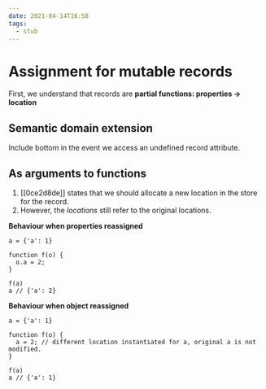 ```yaml
---
date: 2021-04-14T16:58
tags: 
  - stub
---
```


# Assignment for mutable records

First, we understand that records are **partial functions: properties -> location**

## Semantic domain extension

Include bottom in the event we access an undefined record attribute.

## As arguments to functions

1. [[0ce2d8de]] states that we should allocate a new location in the store for the record.
2. However, the *locations* still refer to the original locations.

**Behaviour when properties reassigned**
```
a = {'a': 1}

function f(o) {
  o.a = 2;
}

f(a)
a // {'a': 2}
```

**Behaviour when object reassigned**
```
a = {'a': 1}

function f(o) {
  a = 2; // different location instantiated for a, original a is not modified.
}

f(a)
a // {'a': 1}
```
